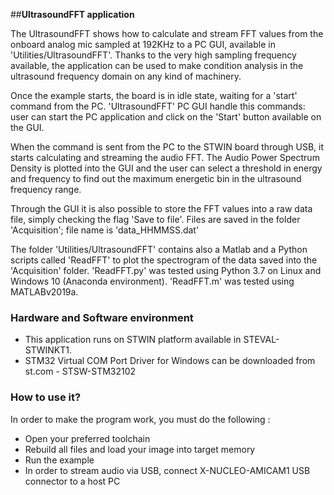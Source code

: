 ##__UltrasoundFFT application__

The UltrasoundFFT shows how to calculate and stream FFT values from the onboard 
analog mic sampled at 192KHz to a PC GUI, available in 'Utilities/UltrasoundFFT'.
Thanks to the very high sampling frequency available, the application can be used
to make condition analysis in the ultrasound frequency domain on any kind of machinery.

Once the example starts, the board is in idle state, waiting for a 'start'
command from the PC.
'UltrasoundFFT' PC GUI handle this commands: user can start the PC application and
click on the 'Start' button available on the GUI.

When the command is sent from the PC to the STWIN board through USB, it starts
calculating and streaming the audio FFT.
The Audio Power Spectrum Density is plotted into the GUI and the user can select a 
threshold in energy and frequency to find out the maximum energetic bin in the 
ultrasound frequency range.

Through the GUI it is also possible to store the FFT values into a raw data file,
simply checking the flag 'Save to file'. 
Files are saved in the folder 'Acquisition'; file name is 'data_HHMMSS.dat'

The folder 'Utilities/UltrasoundFFT' contains also a Matlab and a Python scripts called
'ReadFFT' to plot the spectrogram of the data saved into the 'Acquisition' folder.
'ReadFFT.py' was tested using Python 3.7 on Linux and Windows 10 (Anaconda environment).
'ReadFFT.m' was tested using MATLABv2019a.


### __Hardware and Software environment__

  - This application runs on STWIN platform available in STEVAL-STWINKT1.
  - STM32 Virtual COM Port Driver for Windows can be downloaded from st.com - STSW-STM32102

    
### __How to use it?__

In order to make the program work, you must do the following :
 - Open your preferred toolchain 
 - Rebuild all files and load your image into target memory
 - Run the example
 - In order to stream audio via USB, connect X-NUCLEO-AMICAM1 USB connector to a host PC

